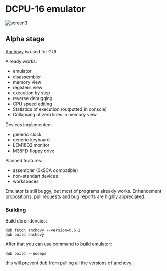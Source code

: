 DCPU-16 emulator
================

![screen3](https://cloud.githubusercontent.com/assets/1129910/3400128/af054176-fd42-11e3-9655-ff2ab7b23463.png)

**Alpha stage**
----------------

[Anchovy](https://github.com/MrSmith33/anchovy) is used for GUI.

Already works:
 - emulator
 - disassembler
 - memory view
 - registers view
 - execution by step
 - reverse debugging
 - CPU speed editing
 - Statistics of execution (outputted in console)
 - Collapsing of zero lines in memory view

Devices implemented:
 - generic clock
 - generic keyboard
 - LEM1802 monitor
 - M35FD floppy drive

Planned features:
 
 - assembler (0xSCA compatible)
 - non-standart devices
 - workspaces


Emulator is still buggy, but most of programs already works.
Enhancement propositions, pull requests and bug reports are highly appreciated.

### Building

Build derendencies:
```
dub fetch anchovy --version=0.6.2
dub build anchovy
```
After that you can use command to build emulator:
```
dub build --nodeps
```
this will prevent dub from pulling all the versions of anchovy.
